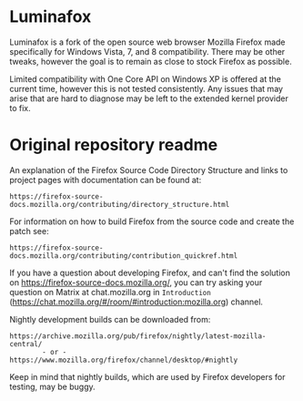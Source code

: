 # Luminafox

Luminafox is a fork of the open source web browser Mozilla Firefox made specifically for Windows Vista, 7, and 8 compatibility. There may be other tweaks, however the goal is to remain as close to stock Firefox as possible.

Limited compatibility with One Core API on Windows XP is offered at the current time, however this is not tested consistently. Any issues that may arise that are hard to diagnose may be left to the extended kernel provider to fix.

# Original repository readme

An explanation of the Firefox Source Code Directory Structure and links to
project pages with documentation can be found at:

    https://firefox-source-docs.mozilla.org/contributing/directory_structure.html

For information on how to build Firefox from the source code and create the patch see:

    https://firefox-source-docs.mozilla.org/contributing/contribution_quickref.html

If you have a question about developing Firefox, and can't find the solution
on https://firefox-source-docs.mozilla.org/, you can try asking your question on Matrix at chat.mozilla.org in `Introduction` (https://chat.mozilla.org/#/room/#introduction:mozilla.org) channel.


Nightly development builds can be downloaded from:

    https://archive.mozilla.org/pub/firefox/nightly/latest-mozilla-central/
            - or -
    https://www.mozilla.org/firefox/channel/desktop/#nightly

Keep in mind that nightly builds, which are used by Firefox developers for
testing, may be buggy.
